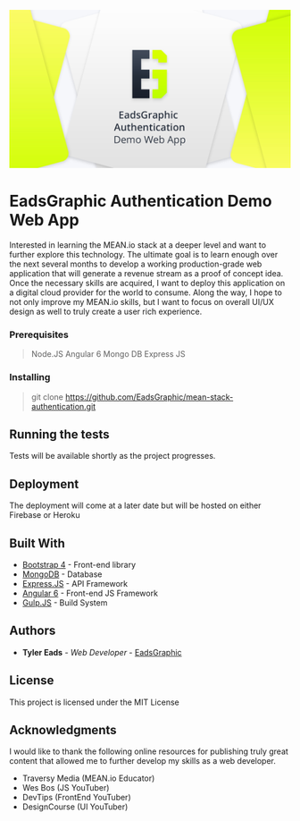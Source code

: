 ![EadsGrphic](https://github.com/EadsGraphic/mean-stack-authentication/blob/master/readme-img.jpg)

# EadsGraphic Authentication Demo Web App

Interested in learning the MEAN.io stack at a deeper level and want to further explore this technology. The ultimate goal is to learn enough over the next several months to develop a working production-grade web application that will generate a revenue stream as a proof of concept idea. Once the necessary skills are acquired, I want to deploy this application on a digital cloud provider for the world to consume. Along the way, I hope to not only improve my MEAN.io skills, but I want to focus on overall UI/UX design as well to truly create a user rich experience.

### Prerequisites

> Node.JS
> Angular 6
> Mongo DB
> Express JS

### Installing

> git clone https://github.com/EadsGraphic/mean-stack-authentication.git


## Running the tests

Tests will be available shortly as the project progresses.


## Deployment

The deployment will come at a later date but will be hosted on either Firebase or Heroku

## Built With

* [Bootstrap 4](https://getbootstrap.com/) - Front-end library
* [MongoDB](https://www.mongodb.com/) - Database
* [Express.JS](https://expressjs.com/) - API Framework
* [Angular 6](https://angular.io/) - Front-end JS Framework
* [Gulp.JS](https://gulpjs.com/) - Build System

## Authors

* **Tyler Eads** - *Web Developer* - [EadsGraphic](https://www.EadsGraphic.com)

## License

This project is licensed under the MIT License

## Acknowledgments
I would like to thank the following online resources for publishing truly great content that allowed me to further develop my skills as a web developer.

* Traversy Media (MEAN.io Educator)
* Wes Bos (JS YouTuber)
* DevTips (FrontEnd YouTuber)
* DesignCourse (UI YouTuber)
